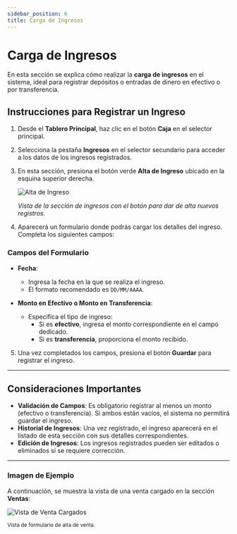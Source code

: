 ```yaml
---
sidebar_position: 6
title: Carga de Ingresos
---
```


# Carga de Ingresos

En esta sección se explica cómo realizar la **carga de ingresos** en el sistema, ideal para registrar depósitos o entradas de dinero en efectivo o por transferencia.

## Instrucciones para Registrar un Ingreso

1. Desde el **Tablero Principal**, haz clic en el botón **Caja** en el selector principal.
2. Selecciona la pestaña **Ingresos** en el selector secundario para acceder a los datos de los ingresos registrados.
3. En esta sección, presiona el botón verde **Alta de Ingreso** ubicado en la esquina superior derecha.

   <div style={{ textAlign: 'center' }}>
      <img 
    src="../../img/alta-ingreso.png" 
        alt="Alta de Ingreso" 
        style={{ maxWidth: '700px', border: '1px solid #ddd', borderRadius: '8px' }} 
      />
      <p><em>Vista de la sección de ingresos con el botón para dar de alta nuevos registros.</em></p>
   </div>

4. Aparecerá un formulario donde podrás cargar los detalles del ingreso. Completa los siguientes campos:

### Campos del Formulario

- **Fecha**:

  - Ingresa la fecha en la que se realiza el ingreso.
  - El formato recomendado es `DD/MM/AAAA`.

- **Monto en Efectivo o Monto en Transferencia**:
  - Especifica el tipo de ingreso:
    - Si es **efectivo**, ingresa el monto correspondiente en el campo dedicado.
    - Si es **transferencia**, proporciona el monto recibido.

5. Una vez completados los campos, presiona el botón **Guardar** para registrar el ingreso.

---

## Consideraciones Importantes

- **Validación de Campos**: Es obligatorio registrar al menos un monto (efectivo o transferencia). Si ambos están vacíos, el sistema no permitirá guardar el ingreso.
- **Historial de Ingresos**: Una vez registrado, el ingreso aparecerá en el listado de esta sección con sus detalles correspondientes.
- **Edición de Ingresos**: Los ingresos registrados pueden ser editados o eliminados si se requiere corrección.

---

### Imagen de Ejemplo

A continuación, se muestra la vista de una venta cargado en la sección **Ventas**:

<div style={{ textAlign: 'center' }}>
  <img 
    src="../../img/alta-ingreso-form.png" 
    alt="Vista de Venta Cargados" 
    style={{ maxWidth: '700px', border: '1px solid #ddd', borderRadius: '8px' }} 
  />
  <p><small>Vista de formulario de alta de venta.</small></p>
</div>
